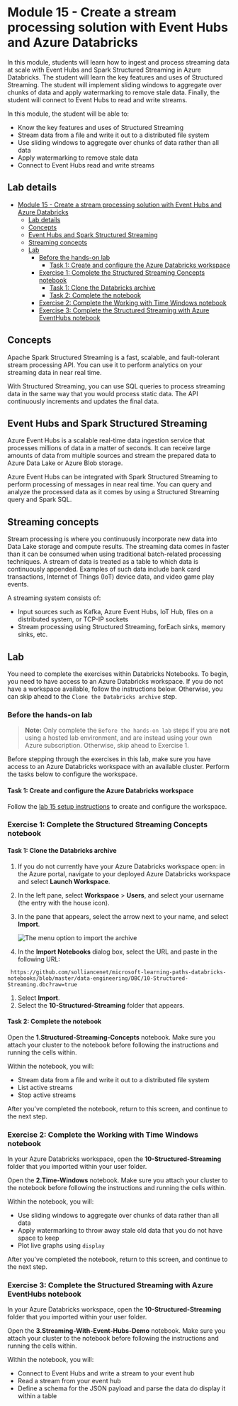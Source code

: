# Module 15 - Create a stream processing solution with Event Hubs and Azure Databricks
 
In this module, students will learn how to ingest and process streaming data at scale with Event Hubs and Spark Structured Streaming in Azure Databricks. The student will learn the key features and uses of Structured Streaming. The student will implement sliding windows to aggregate over chunks of data and apply watermarking to remove stale data. Finally, the student will connect to Event Hubs to read and write streams.
 
In this module, the student will be able to:
 
- Know the key features and uses of Structured Streaming
- Stream data from a file and write it out to a distributed file system
- Use sliding windows to aggregate over chunks of data rather than all data
- Apply watermarking to remove stale data
- Connect to Event Hubs read and write streams
 
<validation step="b48dcefc-2d7d-45a0-9ca3-acc4d1beab1f" />
 
## Lab details
 
- [Module 15 - Create a stream processing solution with Event Hubs and Azure Databricks](#module-15---create-a-stream-processing-solution-with-event-hubs-and-azure-databricks)
  - [Lab details](#lab-details)
  - [Concepts](#concepts)
  - [Event Hubs and Spark Structured Streaming](#event-hubs-and-spark-structured-streaming)
  - [Streaming concepts](#streaming-concepts)
  - [Lab](#lab)
    - [Before the hands-on lab](#before-the-hands-on-lab)
      - [Task 1: Create and configure the Azure Databricks workspace](#task-1-create-and-configure-the-azure-databricks-workspace)
    - [Exercise 1: Complete the Structured Streaming Concepts notebook](#exercise-1-complete-the-structured-streaming-concepts-notebook)
      - [Task 1: Clone the Databricks archive](#task-1-clone-the-databricks-archive)
      - [Task 2: Complete the notebook](#task-2-complete-the-notebook)
    - [Exercise 2: Complete the Working with Time Windows notebook](#exercise-2-complete-the-working-with-time-windows-notebook)
    - [Exercise 3: Complete the Structured Streaming with Azure EventHubs notebook](#exercise-3-complete-the-structured-streaming-with-azure-eventhubs-notebook)
 
## Concepts
 
Apache Spark Structured Streaming is a fast, scalable, and fault-tolerant stream processing API. You can use it to perform analytics on your streaming data in near real time.
 
With Structured Streaming, you can use SQL queries to process streaming data in the same way that you would process static data. The API continuously increments and updates the final data.

<validation step="f6a469f8-c7f2-43ce-a681-9bed10c6a81b" />
 
## Event Hubs and Spark Structured Streaming
 
Azure Event Hubs is a scalable real-time data ingestion service that processes millions of data in a matter of seconds. It can receive large amounts of data from multiple sources and stream the prepared data to Azure Data Lake or Azure Blob storage.
 
Azure Event Hubs can be integrated with Spark Structured Streaming to perform processing of messages in near real time. You can query and analyze the processed data as it comes by using a Structured Streaming query and Spark SQL.

<validation step="b32e0b48-21a3-4042-807d-cceb7f1660d9" />
 
## Streaming concepts
 
Stream processing is where you continuously incorporate new data into Data Lake storage and compute results. The streaming data comes in faster than it can be consumed when using traditional batch-related processing techniques. A stream of data is treated as a table to which data is continuously appended. Examples of such data include bank card transactions, Internet of Things (IoT) device data, and video game play events.
 
A streaming system consists of:
 
- Input sources such as Kafka, Azure Event Hubs, IoT Hub, files on a distributed system, or TCP-IP sockets
- Stream processing using Structured Streaming, forEach sinks, memory sinks, etc.


## Lab
 
You need to complete the exercises within Databricks Notebooks. To begin, you need to have access to an Azure Databricks workspace. If you do not have a workspace available, follow the instructions below. Otherwise, you can skip ahead to the `Clone the Databricks archive` step.
 
### Before the hands-on lab
 
> **Note:** Only complete the `Before the hands-on lab` steps if you are **not** using a hosted lab environment, and are instead using your own Azure subscription. Otherwise, skip ahead to Exercise 1.
 
Before stepping through the exercises in this lab, make sure you have access to an Azure Databricks workspace with an available cluster. Perform the tasks below to configure the workspace.
 
#### Task 1: Create and configure the Azure Databricks workspace
 
Follow the [lab 15 setup instructions](https://github.com/solliancenet/microsoft-data-engineering-ilt-deploy/blob/main/setup/15/lab-01-setup.md) to create and configure the workspace.
 
### Exercise 1: Complete the Structured Streaming Concepts notebook
 
#### Task 1: Clone the Databricks archive
 
1. If you do not currently have your Azure Databricks workspace open: in the Azure portal, navigate to your deployed Azure Databricks workspace and select **Launch Workspace**.
1. In the left pane, select **Workspace** > **Users**, and select your username (the entry with the house icon).
1. In the pane that appears, select the arrow next to your name, and select **Import**.
 
    ![The menu option to import the archive](media/import-archive.png)
 
1. In the **Import Notebooks** dialog box, select the URL and paste in the following URL:
 
 ```
  https://github.com/solliancenet/microsoft-learning-paths-databricks-notebooks/blob/master/data-engineering/DBC/10-Structured-Streaming.dbc?raw=true
 ```
 
1. Select **Import**.
1. Select the **10-Structured-Streaming** folder that appears.
 
#### Task 2: Complete the notebook
 
Open the **1.Structured-Streaming-Concepts** notebook. Make sure you attach your cluster to the notebook before following the instructions and running the cells within.
 
Within the notebook, you will:
 
- Stream data from a file and write it out to a distributed file system
- List active streams
- Stop active streams
 
After you've completed the notebook, return to this screen, and continue to the next step.
 
### Exercise 2: Complete the Working with Time Windows notebook
 
In your Azure Databricks workspace, open the **10-Structured-Streaming** folder that you imported within your user folder.
 
Open the **2.Time-Windows** notebook. Make sure you attach your cluster to the notebook before following the instructions and running the cells within.
 
Within the notebook, you will:
 
- Use sliding windows to aggregate over chunks of data rather than all data
- Apply watermarking to throw away stale old data that you do not have space to keep
- Plot live graphs using `display`
 
After you've completed the notebook, return to this screen, and continue to the next step.
 
### Exercise 3: Complete the Structured Streaming with Azure EventHubs notebook
 
In your Azure Databricks workspace, open the **10-Structured-Streaming** folder that you imported within your user folder.
 
Open the **3.Streaming-With-Event-Hubs-Demo** notebook. Make sure you attach your cluster to the notebook before following the instructions and running the cells within.
 
Within the notebook, you will:
 
- Connect to Event Hubs and write a stream to your event hub
- Read a stream from your event hub
- Define a schema for the JSON payload and parse the data do display it within a table
